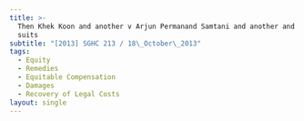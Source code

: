 ```yaml
---
title: >-
  Then Khek Koon and another v Arjun Permanand Samtani and another and other
  suits
subtitle: "[2013] SGHC 213 / 18\_October\_2013"
tags:
  - Equity
  - Remedies
  - Equitable Compensation
  - Damages
  - Recovery of Legal Costs
layout: single
---
```


